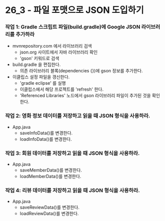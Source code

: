 # 26_3 - 파일 포맷으로 JSON 도입하기

### 작업 1: Gradle 스크립트 파일(build.gradle)에 Google JSON 라이브러리를 추가하라

- mvnrepository.com 에서 라이브러리 검색
  - json.org 사이트에서 자바 라이브러리 확인
  - 'gson' 키워드로 검색
- build.gradle 을 편집한다.
  - 의존 라이브러리 블록(dependencies {})에 gson 정보를 추가한다.
- 이클립스 설정 파일을 갱신한다.
  - 'gradle eclipse' 를 실행
  - 이클립스에서 해당 프로젝트를 'refresh' 한다.
  - 'Referenced Libraries' 노드에서 gson 라이브러리 파일이 추가된 것을 확인한다.
  
### 작업 2: 영화 정보 데이터를 저장하고 읽을 때 JSON 형식을 사용하라.

- App.java
  - saveInfoData()를 변경한다.
  - loadInfoData()를 변경한다.
  
### 작업 3: 회원 데이터를 저장하고 읽을 때 JSON 형식을 사용하라.

- App.java
  - saveMemberData()를 변경한다.
  - loadMemberData()를 변경한다.
  
### 작업 4: 리뷰 데이터를 저장하고 읽을 때 JSON 형식을 사용하라.

- App.java
  - saveReviewData()를 변경한다.
  - loadReviewData()를 변경한다.